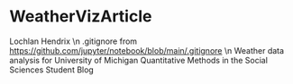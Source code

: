 # WeatherVizArticle
Lochlan Hendrix \n
.gitignore from https://github.com/jupyter/notebook/blob/main/.gitignore \n
Weather data analysis for University of Michigan Quantitative Methods in the Social Sciences Student Blog

